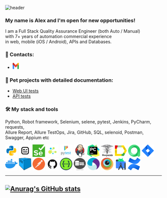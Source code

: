 ![header](https://capsule-render.vercel.app/api?type=waving&color=gradient&customColorList=2&height=160&section=header&text=Hi%20there!&fontAlignY=32&fontAlign=20&fontSize=52&animation=twinkling&fontColor=EAF5D2)

### My name is Alex and I'm **open for new opportunities!**

I am a Full Stack Quality Assurance Engineer (both Auto / Manual)   
with 7+ years of automation commercial experience  
in web, mobile (iOS / Android), APIs and Databases.

### 🧭 Contacts:  
- [<img src='images/other/gmail.png' alt='gmail' width='20' height='20'>](mailto:alex.job.qa@gmail.com) 

### 🐊 Pet projects with detailed documentation:
- [Web UI tests](https://github.com/AlexanderVaraksa/demo_ui_tests)
- [API tests](https://github.com/AlexanderVaraksa/demo_api_tests)


### 🛠️ My stack and tools
Python, Robot framework, Selenium, selene, pytest, Jenkins, PyCharm, requests,   
Allure Report, Allure TestOps, Jira, GitHub, SQL, selenoid, Postman, Swagger, Appium etc

<div>
<a href="https://www.python.org/"><img src="images/technologies/python.png" title="Python" alt="Python" width="40" height="40"/></a>
<a href="(https://robotframework.org/"><img src="images/technologies/robot_framework.png" title="Robot Framework" alt="Robot Framework" width="40" height="40"/></a>
<a href="https://www.selenium.dev/"><img src="images/technologies/selenium.png" title="Selenium" alt="Selenium" width="40" height="40"/></a>
<a href="https://github.com/yashaka/selene/"><img src="images/technologies/selene.png" title="Selene" alt="Selene" width="40" height="40"/></a>  
<a href="https://docs.pytest.org/en/"><img src="images/technologies/pytest.png" title="Pytest" alt="Pytest" width="40" height="40"/></a>
<a href="https://www.jenkins.io/"><img src="images/technologies/jenkins.png" title=="Jenkins" alt="Jenkins" width="40" height="40"/></a>
<a href="https://www.jetbrains.com/pycharm/"><img src="images/technologies/pycharm.png" title="PyCharm" alt="PyCharm" width="40" height="40"/></a>
<a href="https://pypi.org/project/requests/"><img src="images/technologies/requests_new.png" title="Requests" alt="Requests" width="40" height="40"/></a>
<a href="https://allurereport.org/"><img src="images/technologies/allure_report.png" title="Allure" alt="Allure" width="40" height="40"/></a>
<a href="https://qameta.io/"><img src="images/technologies/allure_testops.png" title="AllureTestOps" alt="AllureTestOps" width="40" height="40"/></a>
<a href="https://www.atlassian.com/software/jira"><a href="https://www.atlassian.com/software/jira"><img src="images/technologies/jira.png" title="Jira" alt="Jira" width="40" height="40"/></a>
<a href="https://www.docker.com/"><img src="images/technologies/docker.png" title="Docker" alt="Docker" width="40" height="40"/></a>
<a href="https://aerokube.com/selenoid/"><img src="images/technologies/selenoid.png" title="Selenoid" alt="Selenoid" width="40" height="40"/></a>
<a href="https://www.postman.com/"><img src="images/technologies/postman.png" title="Postman" alt="Postman" width="40" height="40"/></a>
<a href="https://www.github.com/"><img src="images/technologies/github.png" title="Github" alt="Github" width="40" height="40"/></a>
<a href="https://www.swagger.io/"><img src="images/technologies/swagger.png" title="Swagger" alt="Swagger" width="40" height="40"/></a>
<a href="https://en.wikipedia.org/wiki/SQL"><img src="images/technologies/sql.png" title=" SQL" alt="SQL" width="40" height="40"/></a>
<a href="https://appium.io/"><img src="images/technologies/appium.png" title="Appium" alt="Appium" width="40" height="40"/></a>
<a href="https://www.browserstack.com/"><img src="images/technologies/browserstack.png" title="Browserstack" alt="Browserstack" width="40" height="40"/></a>
<a href="https://developer.android.com/studio"><img src="images/technologies/android_studio.png" title="AndroidStudio" alt="AndroidStudio" width="40" height="40"/></a>
<a href="https://www.atlassian.com/software/confluence"><img src="images/technologies/confluence.png" title="Confluence" alt="Confluence" width="40" height="40"/></a>
</div>

---------------


[![Anurag's GitHub stats](https://github-readme-stats.vercel.app/api?username=AlexanderVaraksa)](https://github.com/AlexanderVaraksa)
---------------------------------





